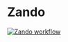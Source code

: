 # Zando
[![Zando workflow](https://github.com/abra1193/Zando/actions/workflows/gradle.yml/badge.svg)](https://github.com/abra1193/Zando/actions/workflows/gradle.yml)
